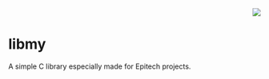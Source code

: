 <div align="right">
  <a href="https://codecov.io/gh/adrienbrignon/libmy">
    <img src="https://codecov.io/gh/adrienbrignon/libmy/branch/master/graph/badge.svg" />
  </a>
</div>

# libmy
A simple C library especially made for Epitech projects.
